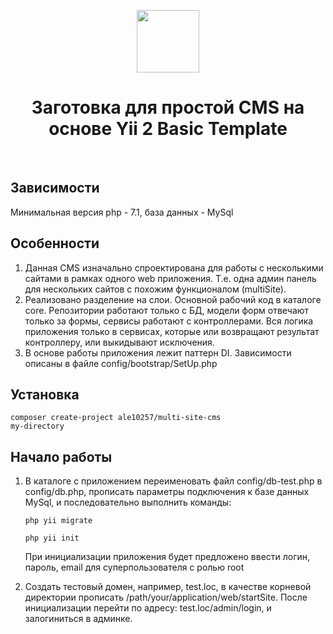 <p align="center">
    <a href="https://github.com/yiisoft" target="_blank">
        <img src="https://avatars0.githubusercontent.com/u/993323" height="100px">
    </a>
    <h1 align="center">Заготовка для простой CMS на основе Yii 2 Basic Template</h1>
    <br>
</p>

Зависимости
------------
Минимальная версия php - 7.1, база данных - MySql

Особенности
------------
1. Данная CMS изначально спроектирована для работы с несколькими сайтами в рамках одного web приложения. Т.е. одна админ панель для нескольких сайтов с похожим функционалом (multiSite).
2. Реализовано разделение на слои. Основной рабочий код в каталоге core. Репозитории работают только с БД, модели форм отвечают только за формы, сервисы работают с контроллерами. Вся логика приложения только в сервисах, которые или возвращают результат контроллеру, или выкидывают исключения.
3. В основе работы приложения лежит паттерн DI. Зависимости описаны в файле config/bootstrap/SetUp.php

Установка
------------
<code>composer create-project ale10257/multi-site-cms my-directory</code>

Начало работы
------------
1. В каталоге с приложением переименовать файл config/db-test.php в config/db.php, прописать параметры подключения к базе данных MySql, и последовательно выполнить команды:

   <code>php yii migrate</code>

   <code>php yii init</code>
   
   При инициализации приложения будет предложено ввести логин, пароль, email для суперпользователя с ролью root
   
2. Создать тестовый домен, например, test.loc, в качестве корневой директории прописать /path/your/application/web/startSite. После инициализации перейти по адресу: test.loc/admin/login, и залогиниться в админке.

